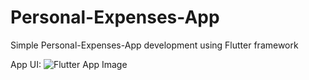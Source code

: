 # Personal-Expenses-App
Simple Personal-Expenses-App development using Flutter framework

App UI:
![Flutter App Image](https://i.ibb.co/CQyzZL1/Flutter-App-Image.png)</br>
